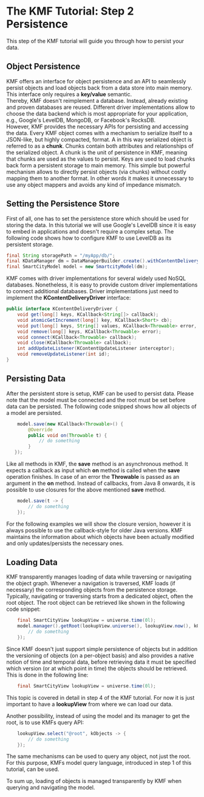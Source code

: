 The KMF Tutorial: Step 2 Persistence
==============================================

This step of the KMF tutorial will guide you through how to persist your data.

Object Persistence
-------------
KMF offers an interface for object persistence and an API to seamlessly persist objects and load objects back from a data store into main memory.
This interface only requires a **key/value** semantic.  
Thereby, KMF doesn't reimplement a database. 
Instead, already existing and proven databases are reused.
Different driver implementations allow to choose the data backend which is most appropriate for your application, e.g., Google's LevelDB, MongoDB, or Facebook's RocksDB.   
However, KMF provides the necessary APIs for persisting and accessing the data. 
Every KMF object comes with a mechanism to serialize itself to a JSON-like, but highly compacted, format.
A in this way serialized object is referred to as a **chunk**. 
Chunks contain both attributes and relationships of the serialized object. 
A chunk is the unit of persistence in KMF, meaning that chunks are used as the values to persist. 
Keys are used to load chunks back form a persistent storage to main memory. 
This simple but powerful mechanism allows to directly persist objects (via chunks) without costly mapping them to another format.
In other words it makes it unnecessary to use any object mappers and avoids any kind of impedance mismatch. 

 
Setting the Persistence Store
------------------
First of all, one has to set the persistence store which should be used for storing the data. 
In this tutorial we will use Google's LevelDB since it is easy to embed in applications and doesn't require a complex setup. 
The following code shows how to configure KMF to use LevelDB as its persistent storage. 

```java
final String storagePath = "/myApp/db/";
final KDataManager dm = DataManagerBuilder.create().withContentDeliveryDriver(new LevelDbContentDeliveryDriver(storagePath)).build();
final SmartCityModel model = new SmartcityModel(dm);
```
KMF comes with driver implementations for several widely used NoSQL databases. 
Nonetheless, it is easy to provide custom driver implementations to connect additional databases. 
Driver implementations just need to implement the **KContentDeliveryDriver** interface:

```java
public interface KContentDeliveryDriver {
    void get(long[] keys, KCallback<String[]> callback);
    void atomicGetIncrement(long[] key, KCallback<Short> cb);
    void put(long[] keys, String[] values, KCallback<Throwable> error, int excludeListener);
    void remove(long[] keys, KCallback<Throwable> error);
    void connect(KCallback<Throwable> callback);
    void close(KCallback<Throwable> callback);
    int addUpdateListener(KContentUpdateListener interceptor);
    void removeUpdateListener(int id);
}
```

Persisting Data
---------------
After the persistent store is setup, KMF can be used to persist data.
Please note that the model must be connected and the root must be set before data can be persisted. 
The following code snipped shows how all objects of a model are persisted. 

```java
    model.save(new KCallback<Throwable>() {
        @Override
        public void on(Throwable t) {
            // do something
        }
   });
```
Like all methods in KMF, the **save** method is an asynchronous method. 
It expects a callback as input which **on** method is called when the **save** operation finishes.
In case of an error the **Throwable** is passed as an argument in the **on** method. 
Instead of callbacks, from Java 8 onwards, it is possible to use closures for the above mentioned **save** method. 

```java
    model.save(t -> {
        // do something
    });
```
For the following examples we will show the closure version, however it is always possible to use the callback-style for older Java versions.
KMF maintains the information about which objects have been actually modified and only updates/persists the necessary ones.
 
 
Loading Data
--------------
KMF transparently manages loading of data while traversing or navigating the object graph. 
Whenever a navigation is traversed, KMF loads (if necessary) the corresponding objects from the persistence storage. 
Typically, navigating or traversing starts from a dedicated object, often the root object. 
The root object can be retrieved like shown in the following code snippet:

```java
    final SmartCityView lookupView = universe.time(0l);
    model.manager().getRoot(lookupView.universe(), lookupView.now(), kObject -> {
        // do something
    });
```              

Since KMF doesn't just support simple persistence of objects but in addition the versioning of objects (on a per-object basis) and also provides a native notion of time and temporal data, before retrieving data it must be specified which version (or at which point in time) the objects should be retrieved. 
This is done in the following line:
```java
    final SmartCityView lookupView = universe.time(0l);
```
This topic is covered in detail in step 4 of the KMF tutorial.
For now it is just important to have a **lookupView** from where we can load our data. 

Another possibility, instead of using the model and its manager to get the root, is to use KMFs query API:
```java
    lookupView.select("@root", kObjects -> {
        // do something
    });
```

The same mechanisms can be used to query any object, not just the root.
For this purpose, KMFs model query language, introduced in step 1 of this tutorial, can be used.  

To sum up, loading of objects is managed transparently by KMF when querying and navigating the model.
